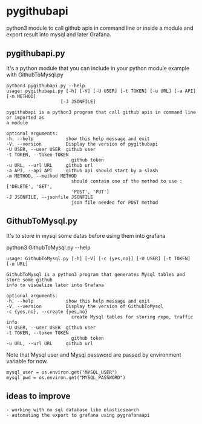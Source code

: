 # pygithubapi

python3 module to call github apis in command line or inside a module and export result into mysql and later Grafana.

## pygithubapi.py

It's a python module that you can include in your python module example with GithubToMysql.py

    python3 pygithubapi.py --help
    usage: pygithubapi.py [-h] [-V] [-U USER] [-t TOKEN] [-u URL] [-a API] [-m METHOD]
                        [-J JSONFILE]

    pygithubapi is a python3 program that call github apis in command line or imported as
    a module

    optional arguments:
    -h, --help            show this help message and exit
    -V, --version         Display the version of pygithubapi
    -U USER, --user USER  github user
    -t TOKEN, --token TOKEN
                            github token
    -u URL, --url URL     github url
    -a API, --api API     github api should start by a slash
    -m METHOD, --method METHOD
                            should contain one of the method to use : ['DELETE', 'GET',
                            'POST', 'PUT']
    -J JSONFILE, --jsonfile JSONFILE
                            json file needed for POST method

## GithubToMysql.py

It's to store in mysql some datas before using them into grafana

python3 GithubToMysql.py --help

    usage: GithubToMysql.py [-h] [-V] [-c {yes,no}] [-U USER] [-t TOKEN] [-u URL]

    GithubToMysql is a python3 program that generates Mysql tables and store some github
    info to visualize later into Grafana

    optional arguments:
    -h, --help            show this help message and exit
    -V, --version         Display the version of GithubToMysql
    -c {yes,no}, --create {yes,no}
                            create Mysql tables for storing repo, traffic info
    -U USER, --user USER  github user
    -t TOKEN, --token TOKEN
                            github token
    -u URL, --url URL     github url

Note that Mysql user and Mysql password are passed by environment variable for now.

    mysql_user = os.environ.get("MYSQL_USER")
    mysql_pwd = os.environ.get("MYSQL_PASSWORD")

## ideas to improve

    - working with no sql database like elasticsearch
    - automating the export to grafana using pygrafanaapi
